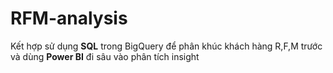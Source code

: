 # RFM-analysis
Kết hợp sử dụng **SQL** trong BigQuery để phân khúc khách hàng R,F,M trước và dùng **Power BI** đi sâu vào phân tích insight


